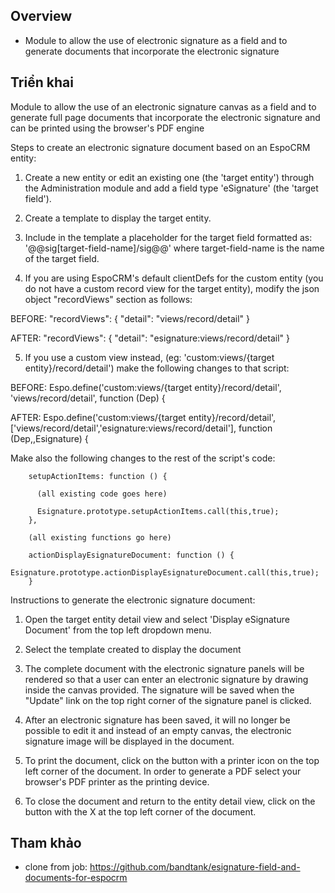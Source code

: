 ## Overview

- Module to allow the use of electronic signature as a field and to generate documents that incorporate the electronic signature

## Triển khai
Module to allow the use of an electronic signature canvas as a field and to generate full page documents that incorporate the electronic signature and can be printed using the browser's PDF engine

Steps to create an electronic signature document based on an EspoCRM entity:

1) Create a new entity or edit an existing one (the 'target entity') through the Administration module and add a field type 'eSignature' (the 'target field'). 

2) Create a template to display the target entity.

3) Include in the template a placeholder for the target field formatted as: '@@sig[target-field-name]/sig@@' where target-field-name is the name of the target field.

4) If you are using EspoCRM's default clientDefs for the custom entity (you do not have a custom record view for the target entity), modify the json object "recordViews" section as follows:

  BEFORE: 
  "recordViews": {
    "detail": "views/record/detail"
  }

  AFTER:
  "recordViews": {
    "detail": "esignature:views/record/detail"
  }

5) If you use a custom view instead, (eg: 'custom:views/{target entity}/record/detail') make the following changes to that script:

  BEFORE:
  Espo.define('custom:views/{target entity}/record/detail', 'views/record/detail', function (Dep) {

  AFTER:
  Espo.define('custom:views/{target entity}/record/detail', ['views/record/detail','esignature:views/record/detail'], function (Dep,,Esignature) {

  Make also the following changes to the rest of the script's code:

        setupActionItems: function () {
        
          (all existing code goes here)
          
          Esignature.prototype.setupActionItems.call(this,true);            
        },
        
        (all existing functions go here)
        
        actionDisplayEsignatureDocument: function () {  
            Esignature.prototype.actionDisplayEsignatureDocument.call(this,true);
        }

Instructions to generate the electronic signature document:

1) Open the target entity detail view and select 'Display eSignature Document' from the top left dropdown menu.

2) Select the template created to display the document

3) The complete document with the electronic signature panels will be rendered so that a user can enter an electronic signature by drawing inside the canvas provided. The signature will be saved when the "Update" link on the top right corner of the signature panel is clicked.

4) After an electronic signature has been saved, it will no longer be possible to edit it and instead of an empty canvas, the electronic signature image will be displayed in the document.

5) To print the document, click on the button with a printer icon on the top left corner of the document. In order to generate a PDF select your browser's PDF printer as the printing device.

6) To close the document and return to the entity detail view, click on the button with the X at the top left corner of the document.

## Tham khảo
- clone from job: https://github.com/bandtank/esignature-field-and-documents-for-espocrm